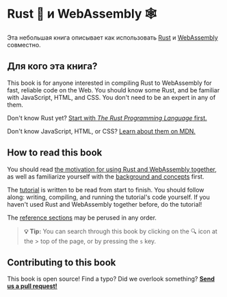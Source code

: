 # Rust 🦀 и WebAssembly 🕸

Эта небольшая книга описывает как использовать [Rust][] и [WebAssembly][] совместно.

## Для кого эта книга?

This book is for anyone interested in compiling Rust to WebAssembly for fast, reliable code on the Web. You should know some Rust, and be familiar with JavaScript, HTML, and CSS. You don't need to be an expert in any of them.

Don't know Rust yet? [Start with *The Rust Programming Language* first.][trpl]

Don't know JavaScript, HTML, or CSS? [Learn about them on MDN.][mdn]

## How to read this book

You should read [the motivation for using Rust and WebAssembly together][why-rust-wasm], as well as familiarize yourself with the [background
and concepts][background] first.

The [tutorial][] is written to be read from start to finish. You should follow along: writing, compiling, and running the tutorial's code yourself. If you haven't used Rust and WebAssembly together before, do the tutorial!

The [reference sections][reference] may be perused in any order.

> **💡 Tip:** You can search through this book by clicking on the 🔍 icon at the > top of the page, or by pressing the `s` key.

## Contributing to this book

This book is open source! Find a typo? Did we overlook something? [**Send us a pull request!**][repo]

[Rust]: https://www.rust-lang.org
[WebAssembly]: https://webassembly.org/
[trpl]: https://doc.rust-lang.org/book/2018-edition/index.html
[mdn]: https://developer.mozilla.org/en-US/docs/Learn
[why-rust-wasm]: ./why-rust-and-webassembly.html
[background]: ./background-and-concepts.html
[tutorial]: ./game-of-life/introduction.html
[reference]: ./reference/index.html
[repo]: https://github.com/rustwasm/book
